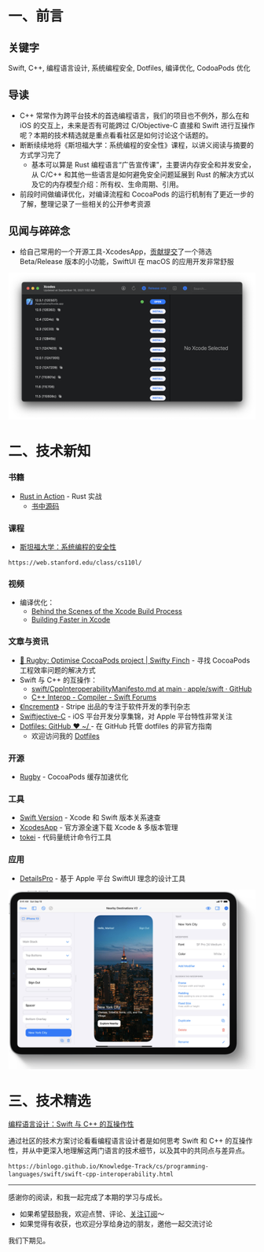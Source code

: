 # 一、前言

## 关键字

Swift, C++, 编程语言设计, 系统编程安全, Dotfiles, 编译优化, CodoaPods 优化

## 导读

- C++ 常常作为跨平台技术的首选编程语言，我们的项目也不例外，那么在和 iOS 的交互上，未来是否有可能跨过 C/Objective-C 直接和 Swift 进行互操作呢？本期的技术精选就是重点看看社区是如何讨论这个话题的。
- 断断续续地将《斯坦福大学：系统编程的安全性》课程，以讲义阅读与摘要的方式学习完了
  - 基本可以算是 Rust 编程语言“广告宣传课”，主要讲内存安全和并发安全， 从 C/C++ 和其他一些语言是如何避免安全问题延展到 Rust 的解决方式以及它的内存模型介绍：所有权、生命周期、引用。
- 前段时间做编译优化，对编译流程和 CocoaPods 的运行机制有了更近一步的了解，整理记录了一些相关的公开参考资源

## 见闻与碎碎念

- 给自己常用的一个开源工具-XcodesApp，[贡献提交](https://github.com/RobotsAndPencils/XcodesApp/pull/153)了一个筛选 Beta/Release 版本的小功能，SwiftUI 在 macOS 的应用开发非常舒服

![](/static/season-1/001/XcodesApp.png)

# 二、技术新知

### 书籍

- [Rust in Action](https://www.manning.com/books/rust-in-action) - Rust 实战
   - [书中源码](https://github.com/rust-in-action/code)

### 课程

- [斯坦福大学：系统编程的安全性](https://binlogo.github.io/Knowledge-Track/cs/class/cs110l.html)

```urlpreview
https://web.stanford.edu/class/cs110l/
```

### 视频

- 编译优化：
   - [Behind the Scenes of the Xcode Build Process](https://developer.apple.com/videos/play/wwdc2018/415/)
   - [Building Faster in Xcode](https://developer.apple.com/videos/play/wwdc2018/408/)

### 文章与资讯

- [🏈 Rugby: Optimise CocoaPods project | Swifty Finch](https://swiftyfinch.github.io/en/2021-03-09-rugby-story) - 寻找 CocoaPods 工程效率问题的解决方式
- Swift 与 C++ 的互操作：
   - [swift/CppInteroperabilityManifesto.md at main · apple/swift · GitHub](https://github.com/apple/swift/blob/main/docs/CppInteroperabilityManifesto.md)
   - [C++ Interop - Compiler - Swift Forums](https://forums.swift.org/t/c-interop/25567)
- [《Increment》](https://increment.com/) - Stripe 出品的专注于软件开发的季刊杂志
- [Swiftjective-C](https://www.swiftjectivec.com/) - iOS 平台开发分享集锦，对 Apple 平台特性非常关注
- [Dotfiles: GitHub ❤ ~/ ](https://dotfiles.github.io/)- 在 GitHub 托管 dotfiles 的非官方指南
   - 欢迎访问我的 [Dotfiles](https://github.com/Binlogo/Dotfiles)

### 开源

- [Rugby](https://github.com/swiftyfinch/Rugby) - CocoaPods 缓存加速优化

### 工具

- [Swift Version](https://swiftversion.net/) - Xcode 和 Swift 版本关系速查
- [XcodesApp](https://github.com/RobotsAndPencils/XcodesApp) - 官方源全速下载 Xcode & 多版本管理
- [tokei](https://github.com/XAMPPRocky/tokei) - 代码量统计命令行工具

### 应用

- [DetailsPro](https://apps.apple.com/cn/app/detailspro/id1524366536) - 基于 Apple 平台 SwiftUI 理念的设计工具

![](/static/season-1/001/ProDetails.png)

# 三、技术精选

[编程语言设计：Swift 与 C++ 的互操作性](https://binlogo.github.io/Knowledge-Track/cs/programming-languages/swift/swift-cpp-interoperability.html)

通过社区的技术方案讨论看看编程语言设计者是如何思考 Swift 和 C++ 的互操作性，并从中更深入地理解这两门语言的技术细节，以及其中的共同点与差异点。

```urlpreview
https://binlogo.github.io/Knowledge-Track/cs/programming-languages/swift/swift-cpp-interoperability.html
```

---

感谢你的阅读，和我一起完成了本期的学习与成长。

- 如果希望鼓励我，欢迎点赞、评论、[关注订阅](https://www.yuque.com/binboy/increment-magzine)～
- 如果觉得有收获，也欢迎分享给身边的朋友，邀他一起交流讨论

我们下期见。
